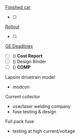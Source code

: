 <u>Finished car</u>

- [ ] 

<u>Rollout</u>

- [ ] 

<u>GE Deadlines</u>

- [ ] () **Cost Report**
- [ ] () Design Binder
- [ ] () **COMP**

Lapsim drivetrain model
- modcon 

Current collector
 - usw/laser welding company
 - fuse testing & design

Full pack fuse
 - testing at high current/voltage
